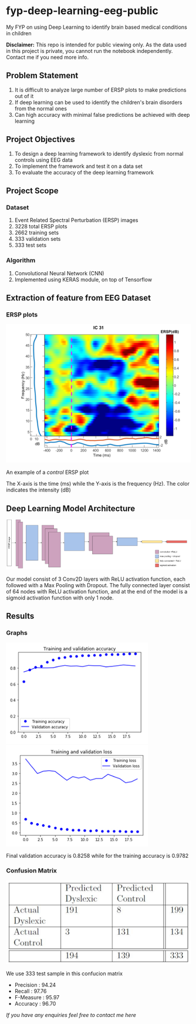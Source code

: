 # fyp-deep-learning-eeg-public
My FYP on using Deep Learning to identify brain based medical conditions in children

**Disclaimer:** This repo is intended for public viewing only. As the data used in this project is private, you cannot run the notebook independently. Contact me if you need more info.

## Problem Statement

1. It is difficult to analyze large number of ERSP plots to make predictions out of it
2. If deep learning can be used to identify the children's brain disorders from the normal ones
3. Can high accuracy with minimal false predictions be achieved with deep learning

## Project Objectives

1. To design a deep learning framework to identify dyslexic from normal controls using EEG data
2. To implement the framework and test it on a data set
3. To evaluate the accuracy of the deep learning framework

## Project Scope

### Dataset

1. Event Related Spectral Perturbation (ERSP) images
2. 3228 total ERSP plots
3. 2662 training sets
4. 333 validation sets
5. 333 test sets

### Algorithm

1. Convolutional Neural Network (CNN)
2. Implemented using KERAS module, on top of Tensorflow

## Extraction of feature from EEG Dataset

### ERSP plots

<img src="images/ersp-control.svg" >

An example of a _control_ ERSP plot

The X-axis is the time (ms) while the Y-axis is the frequency (Hz). The color indicates the intensity (dB)

## Deep Learning Model Architecture

<img src="images/architecture.jpg" >

Our model consist of 3 Conv2D layers with ReLU activation function, each followed with a Max Pooling with Dropout. The fully connected layer consist of 64 nodes with ReLU activation function, and at the end of the model is a sigmoid activation function with only 1 node.

## Results

### Graphs

<div class="row">
  <div class="column">
    <img src="images/acc.jpg">
  </div>
  <div class="column">
    <img src="images/loss.jpg">
  </div>
</div>

Final validation accuracy is 0.8258 while for the training accuracy is 0.9782

### Confusion Matrix

<img src="images/cm.svg" >

We use 333 test sample in this confucion matrix
- Precision : 94.24
- Recall    : 97.76
- F-Measure : 95.97
- Accuracy  : 96.70

_If you have any enquiries feel free to contact me here_
